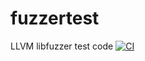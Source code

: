 # fuzzertest
LLVM libfuzzer test code
[![CI](https://github.com/alotofsalteggs/fuzzertest/actions/workflows/main.yml/badge.svg?branch=master)](https://github.com/alotofsalteggs/fuzzertest/actions/workflows/main.yml)
